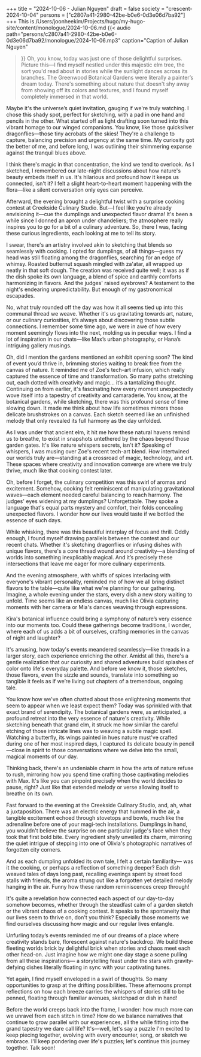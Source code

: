 +++
title = "2024-10-06 - Julian Nguyen"
draft = false
society = "crescent-2024-10-04"
persons = ["c2807a41-2980-42be-b0e6-0d3e06d7ba92"]
+++
This is /Users/joonheekim/Projects/hugo/my-hugo-site/content/monologue/2024-10-06.md
{{< audio
    path="persons/c2807a41-2980-42be-b0e6-0d3e06d7ba92/monologue/2024-10-06.mp3" 
    caption="Caption of Julian Nguyen"
>}}
Oh, you know, today was just one of those delightful surprises. 
Picture this—I find myself nestled under this majestic elm tree, the sort you'd read about in stories while the sunlight dances across its branches. The Greenwood Botanical Gardens were literally a painter’s dream today. There's something about nature that doesn't shy away from showing off its colors and textures, and I found myself completely immersed in that world.

Maybe it's the universe’s quiet invitation, gauging if we're truly watching. I chose this shady spot, perfect for sketching, with a pad in one hand and pencils in the other. What started off as light drafting soon turned into this vibrant homage to our winged companions. You know, like those quicksilver dragonflies—those tiny acrobats of the skies! They're a challenge to capture, balancing precision and urgency at the same time. My curiosity got the better of me, and before long, I was outlining their shimmering expanse against the tranquil blues above.  

I think there's magic in that concentration, the kind we tend to overlook. As I sketched, I remembered our late-night discussions about how nature's beauty embeds itself in us. It's hilarious and profound how it keeps us connected, isn't it? I felt a slight heart-to-heart moment happening with the flora—like a silent conversation only eyes can perceive. 

Afterward, the evening brought a delightful twist with a surprise cooking contest at Creekside Culinary Studio. But—I feel like you're already envisioning it—cue the dumplings and unexpected flavor drama! It's been a while since I donned an apron under chandeliers; the atmosphere really inspires you to go for a bit of a culinary adventure. So, there I was, facing these curious ingredients, each looking at me to tell its story.  

I swear, there's an artistry involved akin to sketching that blends so seamlessly with cooking. I opted for dumplings, of all things—guess my head was still floating among the dragonflies, searching for an edge of whimsy. Roasted butternut squash mingled with za'atar, all wrapped up neatly in that soft dough. The creation was received quite well; it was as if the dish spoke its own language, a blend of spice and earthly comforts harmonizing in flavors. And the judges' raised eyebrows? A testament to the night's endearing unpredictability. But enough of my gastronomical escapades.

No, what truly rounded off the day was how it all seems tied up into this communal thread we weave. Whether it's us gravitating towards art, nature, or our culinary curiosities, it’s always about discovering those subtle connections. I remember some time ago, we were in awe of how every moment seemingly flows into the next, molding us in peculiar ways. I find a lot of inspiration in our chats—like Max’s urban photography, or Hana’s intriguing gallery musings.

Oh, did I mention the gardens mentioned an exhibit opening soon? The kind of event you’d thrive in, brimming stories waiting to break free from the canvas of nature. It reminded me of Zoe's tech-art infusion, which really captured the essence of time and transformation. So many paths stretching out, each dotted with creativity and magic... it’s a tantalizing thought.
 Continuing on from earlier, it's fascinating how every moment unexpectedly wove itself into a tapestry of creativity and camaraderie. You know, at the botanical gardens, while sketching, there was this profound sense of time slowing down. It made me think about how life sometimes mirrors those delicate brushstrokes on a canvas. Each sketch seemed like an unfinished melody that only revealed its full harmony as the day unfolded.

As I was under that ancient elm, it hit me how these natural havens remind us to breathe, to exist in snapshots untethered by the chaos beyond those garden gates. It's like nature whispers secrets, isn't it? Speaking of whispers, I was musing over Zoe's recent tech-art blend. How intertwined our worlds truly are—standing at a crossroad of magic, technology, and art. These spaces where creativity and innovation converge are where we truly thrive, much like that cooking contest later.

Oh, before I forget, the culinary competition was this swirl of aromas and excitement. Somehow, cooking felt reminiscent of manipulating gravitational waves—each element needed careful balancing to reach harmony. The judges' eyes widening at my dumplings? Unforgettable. They spoke a language that's equal parts mystery and comfort, their folds concealing unexpected flavors. I wonder how our lives would taste if we bottled the essence of such days.

While whisking, there was this beautiful interplay of focus and thrill. Oddly enough, I found myself drawing parallels between the contest and our recent chats. Whether it's sketching dragonflies or infusing dishes with unique flavors, there's a core thread wound around creativity—a blending of worlds into something inexplicably magical. And it’s precisely these intersections that leave me eager for more culinary experiments.

And the evening atmosphere, with whiffs of spices interlacing with everyone's vibrant personality, reminded me of how we all bring distinct flavors to the table—quite like what we're planning for our gathering. Imagine, a whole evening under the stars, every dish a new story waiting to unfold. Time seems like an endless canvas, much like Olivia capturing moments with her camera or Mia's dances weaving through expressions.

Kira's botanical influence could bring a symphony of nature’s very essence into our moments too. Could these gatherings become traditions, I wonder, where each of us adds a bit of ourselves, crafting memories in the canvas of night and laughter?

It's amusing, how today's events meandered seamlessly—like threads in a larger story, each experience enriching the other. Amidst all this, there's a gentle realization that our curiosity and shared adventures build splashes of color onto life's everyday palette. And before we know it, those sketches, those flavors, even the sizzle and sounds, translate into something so tangible it feels as if we’re living out chapters of a tremendous, ongoing tale.


You know how we've often chatted about those enlightening moments that seem to appear when we least expect them? Today was sprinkled with that exact brand of serendipity. The botanical gardens were, as anticipated, a profound retreat into the very essence of nature's creativity. While sketching beneath that grand elm, it struck me how similar the careful etching of those intricate lines was to weaving a subtle magic spell. Watching a butterfly, its wings painted in hues nature must've crafted during one of her most inspired days, I captured its delicate beauty in pencil—close in spirit to those conversations where we delve into the small, magical moments of our day. 

Thinking back, there's an undeniable charm in how the arts of nature refuse to rush, mirroring how you spend time crafting those captivating melodies with Max. It's like you can pinpoint precisely when the world decides to pause, right? Just like that extended melody or verse allowing itself to breathe on its own.

Fast forward to the evening at the Creekside Culinary Studio, and, ah, what a juxtaposition. There was an electric energy that hummed in the air, a tangible excitement echoed through stovetops and bowls, much like the adrenaline before one of your magi-tech installations. Dumplings in hand, you wouldn't believe the surprise on one particular judge's face when they took that first bold bite. Every ingredient shyly unveiled its charm, mirroring the quiet intrigue of stepping into one of Olivia's photographic narratives of forgotten city corners.

And as each dumpling unfolded its own tale, I felt a certain familiarity— was it the cooking, or perhaps a reflection of something deeper? Each dish weaved tales of days long past, recalling evenings spent by street food stalls with friends, the aroma strung out like a forgotten yet detailed melody hanging in the air. Funny how these random reminiscences creep through!

It's quite a revelation how connected each aspect of our day-to-day somehow becomes, whether through the steadfast calm of a garden sketch or the vibrant chaos of a cooking contest. It speaks to the spontaneity that our lives seem to thrive on, don't you think? Especially those moments we find ourselves discussing how magic and our regular lives entangle.

Unfurling today’s events reminded me of our dreams of a place where creativity stands bare, florescent against nature's backdrop. We build these fleeting worlds brick by delightful brick when stories and chaos meet each other head-on. Just imagine how we might one day stage a scene pulling from all these inspirations— a storytelling feast under the stars with gravity-defying dishes literally floating in sync with your captivating tunes.

Yet again, I find myself enveloped in a swirl of thoughts. So many opportunities to grasp at the drifting possibilities. These afternoons prompt reflections on how each breeze carries the whispers of stories still to be penned, floating through familiar avenues, sketchpad or dish in hand!

Before the world creeps back into the frame, I wonder: how much more can we unravel from each stitch in time? How do we balance narratives that continue to grow parallel with our experiences, all the while fitting into the grand tapestry we dare call life? It's—well, let's say a puzzle I'm excited to keep piecing together, evolving with every encounter, song, or sketch we embrace.
I'll keep pondering over life's puzzles; let's continue this journey together. Talk soon!
